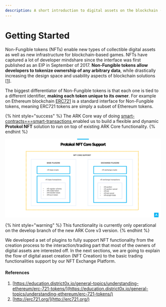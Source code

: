 ```yaml
---
description: A short introduction to digital assets on the blockchain (NFT Tokens)
---
```


# Getting Started

Non-Fungible tokens \(NFTs\) enable new types of collectible digital assets as well as new infrastructure for blockchain-based games.  NFTs have captured a lot of developer mindshare since the interface was first published as an EIP in September of 2017. **Non-Fungible tokens allow developers to tokenize ownership of any arbitrary data**, while drastically increasing the design space  and usability aspects of blockchain solutions \[[1](https://education.district0x.io/general-topics/understanding-ethereum/erc-721-tokens/)\].

The biggest differentiator of Non-Fungible tokens is that each one is tied to a different identifier, **making each token unique to its owner**. For example on Ethereum blockchain [ERC721](http://erc721.org/) is a standard interface for Non-Fungible tokens, meaning ERC721 tokens are simply a subset of Ethereum tokens.

{% hint style="success" %}
The ARK Core way of doing [smart-contracts===smart-transactions ](https://learn.ark.dev/application-development/how-to-write-custom-transactions-types)enabled us to build a flexible and dynamic **Protokol NFT** solution to run on top of existing ARK Core functionality. 
{% endhint %}

![](../../.gitbook/assets/nft-protokol.png)

{% hint style="warning" %}
This functionality is currently only operational on the develop branch of the new ARK Core v3 version.
{% endhint %}

We developed a set of plugins to fully support NFT functionality from the creation process to the interaction/trading part that most of the owners of digital assets are interested off. In the next sections, we are going to explain the flow of digital asset creation \(NFT Creation\) to the basic trading functionalities support by our NFT Exchange Platform.



#### References

1. [https://education.district0x.io/general-topics/understanding-ethereum/erc-721-tokens/](https://education.district0x.io/general-topics/understanding-ethereum/erc-721-tokens/)
2. [http://erc721.org/](http://erc721.org/)

